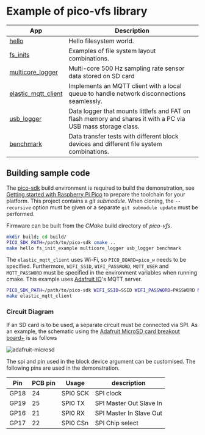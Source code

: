 # Example of pico-vfs library

| App             | Description                                                             |
|-----------------|-------------------------------------------------------------------------|
| [hello](examples/hello)  | Hello filesystem world.                                                 |
| [fs\_inits](examples/fs_inits) | Examples of file system layout combinations.                      |
| [multicore\_logger](examples/multicore_logger) | Multi-core 500 Hz sampling rate sensor data stored on SD card |
| [elastic\_mqtt\_client](examples/elastic_mqtt_client) |Implements an MQTT client with a local queue to handle network disconnections seamlessly. |
| [usb\_logger](examples/usb_logger) | Data logger that mounts littlefs and FAT on flash memory and shares it with a PC via USB mass storage class.|
| [benchmark](examples/benchmark)| Data transfer tests with different block devices and different file system combinations.|

## Building sample code

The [pico-sdk](https://github.com/raspberrypi/pico-sdk) build environment is required to build the demonstration, see  [Getting started with Raspberry Pi Pico](https://datasheets.raspberrypi.com/pico/getting-started-with-pico.pdf) to prepare the toolchain for your platform. This project contains a _git submodule_. When cloning, the `--recursive` option must be given or a separate `git submodule update` must be performed.

Firmware can be built from the _CMake_ build directory of _pico-vfs_.

```bash
mkdir build; cd build/
PICO_SDK_PATH=/path/to/pico-sdk cmake ..
make hello fs_init_example multicore_logger usb_logger benchmark
```

The `elastic_mqtt_client` uses Wi-Fi, so `PICO_BOARD=pico_w` needs to be specified. Furthermore, `WIFI_SSID`, `WIFI_PASSWORD`, `MQTT_USER` and `MQTT_PASSWORD` must be specified in the environment variables when running cmake. This example uses [Adafruit IO](https://io.adafruit.com/)'s MQTT server.

```bash
PICO_SDK_PATH=/path/to/pico-sdk WIFI_SSID=SSID WIFI_PASSWORD=PASSWORD MQTT_USER=USER MQTT_PASSWORD=PASSWORD cmake .. -DPICO_BOARD=pico_w
make elastic_mqtt_client
```

### Circuit Diagram

If an SD card is to be used, a separate circuit must be connected via SPI. As an example, the schematic using the [Adafruit MicroSD card breakout board+](https://www.adafruit.com/product/254) is as follows

![adafruit-microsd](https://github.com/oyama/pico-vfs/assets/27072/b96e8493-4f3f-4d44-964d-8ada61745dff)

The spi and pin used in the block device argument can be customised. The following pins are used in the demonstration.

| Pin  | PCB pin | Usage    | description             |
|------|---------|----------|-------------------------|
| GP18 | 24      | SPI0 SCK | SPI clock               |
| GP19 | 25      | SPI0 TX  | SPI Master Out Slave In |
| GP16 | 21      | SPI0 RX  | SPI Master In Slave Out |
| GP17 | 22      | SPI0 CSn | SPI Chip select         |

